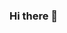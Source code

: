 ### Hi there 👋

<!--
**Daviid-LH/Daviid-LH** is a ✨ _special_ ✨ repository because its `README.md` (this file) appears on your GitHub profile.

2 paginas responsive index.html y blog.html

las pagianas restantes corresponden a la primer entrega realizada

Se utilizo el sistema de grillas de bootstrap así como clases de este
-->
